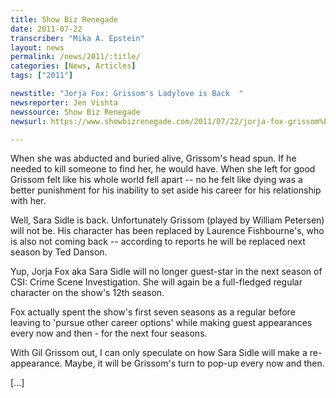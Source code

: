 ```yaml
---
title: Show Biz Renegade
date: 2011-07-22
transcriber: "Mika A. Epstein"
layout: news
permalink: /news/2011/:title/
categories: [News, Articles]
tags: ["2011"]

newstitle: "Jorja Fox: Grissom's Ladylove is Back  "
newsreporter: Jen Vishta
newssource: Show Biz Renegade
newsurl: https://www.showbizrenegade.com/2011/07/22/jorja-fox-grissom%E2%80%99s-ladylove-is-back/7124

---
```


When she was abducted and buried alive, Grissom's head spun. If he needed to kill someone to find her, he would have. When she left for good Grissom felt like his whole world fell apart -- no he felt like dying was a better punishment for his inability to set aside his career for his relationship with her.

Well, Sara Sidle is back. Unfortunately Grissom (played by William Petersen) will not be. His character has been replaced by Laurence Fishbourne's, who is also not coming back -- according to reports he will be replaced next season by Ted Danson.

Yup, Jorja Fox aka Sara Sidle will no longer guest-star in the next season of CSI: Crime Scene Investigation. She will again be a full-fledged regular character on the show's 12th season.

Fox actually spent the show's first seven seasons as a regular before leaving to 'pursue other career options' while making guest appearances every now and then - for the next four seasons.

With Gil Grissom out, I can only speculate on how Sara Sidle will make a re-appearance. Maybe, it will be Grissom's turn to pop-up every now and then.

[...]
